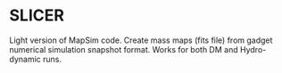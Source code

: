 # SLICER
Light version of MapSim code. Create mass maps (fits file) from gadget numerical simulation snapshot format. Works for both DM and Hydro-dynamic runs.
